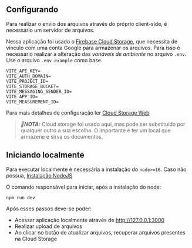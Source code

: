 ## Configurando

Para realizar o envio dos arquivos através do próprio client-side, é necessário um servidor de arquivos. 

Nessa aplicação foi usado o [Firebase Cloud Storage](https://firebase.google.com/docs/storage), que necessita de vínculo com uma conta Google para armazenar os arquivos.
Para isso é necessário realizar a alteração das *variáveis de ambiente* no arquivo `.env`. Use o arquivo `.env.example` como base. 

```
VITE_API_KEY=
VITE_AUTH_DOMAIN=
VITE_PROJECT_ID=
VITE_STORAGE_BUCKET=
VITE_MESSAGING_SENDER_ID=
VITE_APP_ID=
VITE_MEASUREMENT_ID=
```
Para mais detalhes de configuração ler [Cloud Storage Web](https://firebase.google.com/docs/storage/web/start)

> **_📝NOTA:_**  Cloud storage foi usado aqui, mas pode ser substituído por qualquer outro a sua escolha. O importante é ter um local que armazene e sirva os documentos.

## Iniciando localmente

Para executar localmente é necessária a instalação do `node>=16`. Caso não possua, [Instalação NodeJS](https://nodejs.org/en/)

O comando responsável para iniciar, após a instalação do node:

```
npm run dev
```

Após esses passos deve-se poder:

- Acessar aplicação localmente através de http://127.0.0.1:3000
- Realizar upload de arquivos 
- Ao clicar no botão de atualizar arquivos, recuperar arquivos presentes na Cloud Storage

